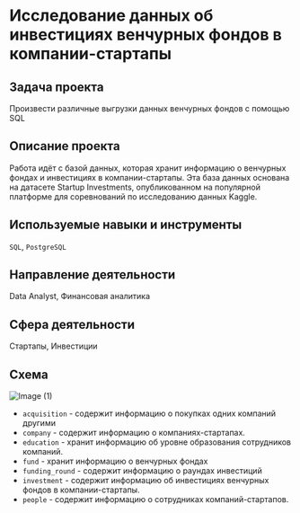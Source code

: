 # Исследование данных об инвестициях венчурных фондов в компании-стартапы
## Задача проекта
Произвести различные выгрузки данных венчурных фондов с помощью SQL

## Описание проекта
Работа идёт с базой данных, которая хранит информацию о венчурных фондах и инвестициях в компании-стартапы. Эта база данных основана на датасете Startup Investments, опубликованном на популярной платформе для соревнований по исследованию данных Kaggle. 

## Используемые навыки и инструменты
`SQL`, `PostgreSQL`

## Направление деятельности
Data Analyst, Финансовая аналитика

## Сфера деятельности
Стартапы, Инвестиции

## Схема
![Image (1)](https://github.com/Natalya-Strizh/Data_Analyst_Yandex/assets/102370778/3645d5fd-8d01-47cc-870a-19a3a16f634a)

* `acquisition` - содержит информацию о покупках одних компаний другими
* `company` - содержит информацию о компаниях-стартапах.</br>
* `education` - хранит информацию об уровне образования сотрудников компаний.
* `fund` - хранит информацию о венчурных фондах 
* `funding_round` - содержит информацию о раундах инвестиций
* `investment` - содержит информацию об инвестициях венчурных фондов в компании-стартапы.
* `people` - содержит информацию о сотрудниках компаний-стартапов.
